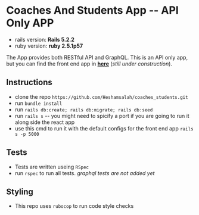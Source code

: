 # Coaches And Students App  -- API Only APP

* rails version: **Rails 5.2.2**
* ruby version: **ruby 2.5.1p57**

The App provides both RESTful API and GraphQL. 
This is an API only app, but you can find the front end app in **[here](https://github.com/Heshamsalah/coaches_and_students_web_app)** (*still under construction*).

## Instructions

- clone the repo `https://github.com/Heshamsalah/coaches_students.git`
- run `bundle install`
- run `rails db:create; rails db:migrate; rails db:seed`
- run `rails s` -- you might need to spicify a port if you are going to run it along side the react app
- use this cmd to run it with the default configs for the front end app `rails s -p 5000`


## Tests
- Tests are written useing `RSpec`
- run `rspec` to run all tests. *graphql tests are not added yet*


## Styling 
- This repo uses `rubocop` to run code style checks
